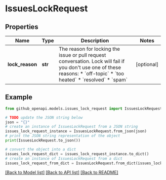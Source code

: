 # IssuesLockRequest


## Properties

Name | Type | Description | Notes
------------ | ------------- | ------------- | -------------
**lock_reason** | **str** | The reason for locking the issue or pull request conversation. Lock will fail if you don&#39;t use one of these reasons:    * &#x60;off-topic&#x60;    * &#x60;too heated&#x60;    * &#x60;resolved&#x60;    * &#x60;spam&#x60; | [optional] 

## Example

```python
from github_openapi.models.issues_lock_request import IssuesLockRequest

# TODO update the JSON string below
json = "{}"
# create an instance of IssuesLockRequest from a JSON string
issues_lock_request_instance = IssuesLockRequest.from_json(json)
# print the JSON string representation of the object
print(IssuesLockRequest.to_json())

# convert the object into a dict
issues_lock_request_dict = issues_lock_request_instance.to_dict()
# create an instance of IssuesLockRequest from a dict
issues_lock_request_from_dict = IssuesLockRequest.from_dict(issues_lock_request_dict)
```
[[Back to Model list]](../README.md#documentation-for-models) [[Back to API list]](../README.md#documentation-for-api-endpoints) [[Back to README]](../README.md)


